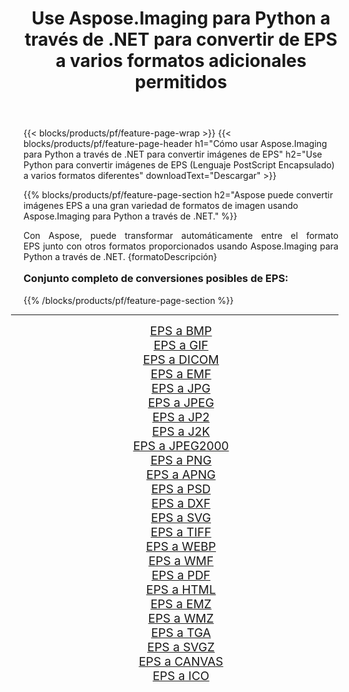 ﻿---
title: Use Aspose.Imaging para Python a través de .NET para convertir de EPS a varios formatos adicionales permitidos 
weight: 3920
url: /es/python-net/conversion/from/eps/ 
lang: es
langdirlevel: 2
locales: zh-hans,ja,it,ru,de,es,fr,nl,id,lt,pl,pt,vi,tr,ko,zh-hant,ar,hi,th,sv,cs,uk,he
description: Puede transformar rápidamente de EPS(Lenguaje PostScript Encapsulado) a varios formatos usando Aspose.Imaging para Python a través de .NET.
---

{{< blocks/products/pf/feature-page-wrap >}}
{{< blocks/products/pf/feature-page-header h1="Cómo usar Aspose.Imaging para Python a través de .NET para convertir imágenes de EPS" h2="Use Python para convertir imágenes de EPS (Lenguaje PostScript Encapsulado) a varios formatos diferentes" downloadText="Descargar" >}}


{{% blocks/products/pf/feature-page-section  h2="Aspose puede convertir imágenes EPS a una gran variedad de formatos de imagen usando Aspose.Imaging para Python a través de .NET." %}}
<p align=justify>Con Aspose, puede transformar automáticamente entre el formato EPS junto con otros formatos proporcionados usando Aspose.Imaging para Python a través de .NET. {formatoDescripción}</p>
<h3 style="margin-top:16px;">
Conjunto completo de conversiones posibles de EPS:
</h3>
{{% /blocks/products/pf/feature-page-section %}}
<div class="container-fluid productfamilypage bg-gray">
    <div class="convertypes bg-gray agp-content section">
        <div class="container">
		<hr style="margin-left:-20px;"/>
		<div class="row other-converters" style="gap: 10px;font-size: 19px;text-align:center;">
		    <div class='col-md-3 other-converter remove-lp remove-rp'><a href="/imaging/es/python-net/conversion/eps-to-bmp/" style="padding:15px;">EPS a BMP</a></div><div class='col-md-3 other-converter remove-lp remove-rp'><a href="/imaging/es/python-net/conversion/eps-to-gif/" style="padding:15px;">EPS a GIF</a></div><div class='col-md-3 other-converter remove-lp remove-rp'><a href="/imaging/es/python-net/conversion/eps-to-dicom/" style="padding:15px;">EPS a DICOM</a></div><div class='col-md-3 other-converter remove-lp remove-rp'><a href="/imaging/es/python-net/conversion/eps-to-emf/" style="padding:15px;">EPS a EMF</a></div><div class='col-md-3 other-converter remove-lp remove-rp'><a href="/imaging/es/python-net/conversion/eps-to-jpg/" style="padding:15px;">EPS a JPG</a></div><div class='col-md-3 other-converter remove-lp remove-rp'><a href="/imaging/es/python-net/conversion/eps-to-jpeg/" style="padding:15px;">EPS a JPEG</a></div><div class='col-md-3 other-converter remove-lp remove-rp'><a href="/imaging/es/python-net/conversion/eps-to-jp2/" style="padding:15px;">EPS a JP2</a></div><div class='col-md-3 other-converter remove-lp remove-rp'><a href="/imaging/es/python-net/conversion/eps-to-j2k/" style="padding:15px;">EPS a J2K</a></div><div class='col-md-3 other-converter remove-lp remove-rp'><a href="/imaging/es/python-net/conversion/eps-to-jpeg2000/" style="padding:15px;">EPS a JPEG2000</a></div><div class='col-md-3 other-converter remove-lp remove-rp'><a href="/imaging/es/python-net/conversion/eps-to-png/" style="padding:15px;">EPS a PNG</a></div><div class='col-md-3 other-converter remove-lp remove-rp'><a href="/imaging/es/python-net/conversion/eps-to-apng/" style="padding:15px;">EPS a APNG</a></div><div class='col-md-3 other-converter remove-lp remove-rp'><a href="/imaging/es/python-net/conversion/eps-to-psd/" style="padding:15px;">EPS a PSD</a></div><div class='col-md-3 other-converter remove-lp remove-rp'><a href="/imaging/es/python-net/conversion/eps-to-dxf/" style="padding:15px;">EPS a DXF</a></div><div class='col-md-3 other-converter remove-lp remove-rp'><a href="/imaging/es/python-net/conversion/eps-to-svg/" style="padding:15px;">EPS a SVG</a></div><div class='col-md-3 other-converter remove-lp remove-rp'><a href="/imaging/es/python-net/conversion/eps-to-tiff/" style="padding:15px;">EPS a TIFF</a></div><div class='col-md-3 other-converter remove-lp remove-rp'><a href="/imaging/es/python-net/conversion/eps-to-webp/" style="padding:15px;">EPS a WEBP</a></div><div class='col-md-3 other-converter remove-lp remove-rp'><a href="/imaging/es/python-net/conversion/eps-to-wmf/" style="padding:15px;">EPS a WMF</a></div><div class='col-md-3 other-converter remove-lp remove-rp'><a href="/imaging/es/python-net/conversion/eps-to-pdf/" style="padding:15px;">EPS a PDF</a></div><div class='col-md-3 other-converter remove-lp remove-rp'><a href="/imaging/es/python-net/conversion/eps-to-html/" style="padding:15px;">EPS a HTML</a></div><div class='col-md-3 other-converter remove-lp remove-rp'><a href="/imaging/es/python-net/conversion/eps-to-emz/" style="padding:15px;">EPS a EMZ</a></div><div class='col-md-3 other-converter remove-lp remove-rp'><a href="/imaging/es/python-net/conversion/eps-to-wmz/" style="padding:15px;">EPS a WMZ</a></div><div class='col-md-3 other-converter remove-lp remove-rp'><a href="/imaging/es/python-net/conversion/eps-to-tga/" style="padding:15px;">EPS a TGA</a></div><div class='col-md-3 other-converter remove-lp remove-rp'><a href="/imaging/es/python-net/conversion/eps-to-svgz/" style="padding:15px;">EPS a SVGZ</a></div><div class='col-md-3 other-converter remove-lp remove-rp'><a href="/imaging/es/python-net/conversion/eps-to-canvas/" style="padding:15px;">EPS a CANVAS</a></div><div class='col-md-3 other-converter remove-lp remove-rp'><a href="/imaging/es/python-net/conversion/eps-to-ico/" style="padding:15px;">EPS a ICO</a></div>
                </div>
        </div>
    </div>
</div>
<br/>

